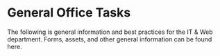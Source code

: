 # General Office Tasks
The following is general information and best practices for the IT & Web department. Forms, assets, and other general information can be found here.
